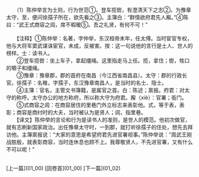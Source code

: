 　　（1）陈仲举言为士则，行为世范①。登车揽辔，有澄清天下之志②。为豫章太守，至，便问徐孺子所在，欲先看之③。主簿白：“群情欲府君先人廨。”④陈曰：“武王式商容之闾，席不暇暖⑤。吾之礼贤，有何不可！”<br/>  
　　【注释】①陈仲举：名著，字仲举，东汉桓帝末年，任太傅。当时宦官专权，他与大将军窦武谋诛宦官，未成，反被害。按：这一句说他的言行是士人、世人的榜样。士：读书人。<br/>
　　②登车揽辔：坐上车子，拿起缰绳。这里指走马上任。揽，拿住；辔，牲口的嚼子和缰绳。<br/>
　　③豫章：豫章郡，郡的首府在南昌（今江西省南昌县）。太守：郡的行政长官。徐孺子：名稚，字孺子，东汉豫章南昌人，是当时的名士、隐士。<br/>
　　④主簿：官名，主管文书簿籍，是属官之首。白：陈述；禀报。府君：对太守的称呼。太守办公的地方称府，所以称大守为府君。廨（xiè）：官署；衙门。<br/>
　　⑤式商容之闾：在商容居住的里巷门外立标志来表彰他。式，等于表，表彰；商容是商纣时的大夫，当时被认为是贤人；闾，指里巷。<br/>
　　【译文】陈仲举的言论和行为是读书人的准则，是世人的模范。他初次做官，就有志刷新国家政治。出任豫章太守时，一到郡，就打听徐孺子的住处，想先去拜访他。主簿禀报说：“大家的意思是希望府君先进官署视事。”陈仲举说：“周武王刚战胜殷，就表彰商容，当时连休息也顾不上。我尊敬贤人，不先进官署，又有什么不可以呢！”<br/>
</p>
<br>[上一篇](01_00) [回卷首](01_00) [下一篇](01_02)  
